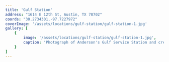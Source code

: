 ```yaml
---
title: 'Gulf Station'
address: "1614 E 12th St, Austin, TX 78702"
coords: "30.2734301,-97.7227972"
coverImage: '/assets/locations/gulf-station/gulf-station-1.jpg'
gallery: [
    {
        image: '/assets/locations/gulf-station/gulf-station-1.jpg',
        caption: "Photograph of Anderson's Gulf Service Station and crew located on the 1700 block of East 12th Street. The four man crew poses around the front end of a car at the gas pump. A service station car is parked streetwise, in front of the station. A service pickup truck is parked on the right side of the station."
    }
]
---
```


